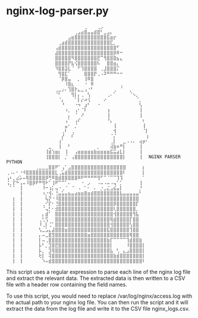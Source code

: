# nginx-log-parser.py

```
⠀⠀⠀⠀⠀⠀⠀⠀⠀⠀⠀⠀⠀⠀⠀⠀⠀⠀⠀⠀⠀⠀⠀⠀⢀⠀⠀⠀⢀⡠⠀⠀⠀⠀⠀⠀⠀⠀⠀⠀⠀⠀⠀⠀
⠀⠀⠀⠀⠀⠀⠀⠀⠀⠀⠀⠀⠀⠀⠀⠀⠀⠀⠀⠀⠀⢀⣠⣴⣿⣤⣤⣾⣿⠃⣀⣠⡄⠀⠀⠀⠀⠀⠀⠀⠀⠀⠀⠀
⠀⠀⠀⠀⠀⠀⠀⠀⠀⠀⠀⠀⠀⠀⠀⠀⠀⠀⠀⣠⣶⣿⣿⣿⣿⣿⣿⣿⣿⣿⣿⣯⣶⡖⠀⠀⠀⠀⠀⠀⠀⠀⠀⠀
⠀⠀⠀⠀⠀⠀⠀⠀⠀⠀⠀⠀⠀⠀⠀⠀⢀⣴⣾⣿⣿⣿⣿⣿⣿⣿⣿⣿⣿⣿⣿⣿⣏⡀⠀⠀⠀⠀⠀⠀⠀⠀⠀⠀
⠀⠀⠀⠀⠀⠀⠀⠀⠀⠀⠀⠀⠀⠀⠀⢠⣾⣿⣿⣿⣿⣿⣿⣿⣿⣿⣿⣿⣿⣿⣿⣿⣿⣿⠋⠀⠀⠀⠀⠀⠀⠀⠀⠀
⠀⠀⠀⠀⠀⠀⠀⠀⠀⠀⠀⠀⠀⠀⠀⣼⣿⣿⣿⣿⣿⣿⣿⣿⣿⣿⣿⣿⣿⣿⣿⣿⣿⡿⠿⠒⠀⠀⠀⠀⠀⠀⠀⠀
⠀⠀⠀⠀⠀⠀⠀⠀⠀⠀⠀⠀⠀⠀⠀⣿⣿⣿⣿⣿⠻⣿⣿⣿⣿⣿⣿⣿⣟⠉⢻⣿⣿⣿⣦⣄⠀⠀⠀⠀⠀⠀⠀⠀
⠀⠀⠀⠀⠀⠀⠀⠀⠀⠀⠀⠀⠀⠀⠀⣿⣿⣿⣿⡟⣧⢪⣿⣿⣿⣿⣿⣿⠧⠀⠀⣿⣿⣶⡄⠀⠀⠀⠀⠀⠀⠀⠀⠀
⠀⠀⠀⠀⠀⠀⠀⠀⠀⠀⠀⠀⠀⠀⠀⠹⣿⣿⣽⣇⠈⠀⠋⢹⣿⣿⣿⣿⠀⢀⣸⣿⣿⣿⡍⠀⠀⠀⠀⠀⠀⠀⠀⠀
⠀⠀⠀⠀⠀⠀⠀⠀⠀⠀⠀⠀⠀⠀⠀⠀⢻⣿⣏⠁⠀⠀⠀⠀⣿⣿⣿⡟⢀⠠⠽⠛⠛⠛⠒⠒⠀⠀⠀⠀⠀⠀⠀⠀
⠀⠀⠀⠀⠀⠀⠀⠀⠀⠀⠀⠀⠀⠀⠀⠀⠈⡿⣿⣤⠀⠀⡀⠀⢸⠿⣿⠀⠀⠀⠀⠀⠀⠀⠀⠀⠀⠀⠀⠀⠀⠀⠀⠀
⠀⠀⠀⠀⠀⠀⠀⠀⠀⠀⠀⠀⠀⠀⠀⠀⠀⠀⠸⣿⣆⠀⠀⠀⠐⠀⠿⠀⠀⠀⠀⠀⠀⠀⠀⢀⠀⠀⠀⠀⠀⠀⠀⠀
⠀⠀⠀⠀⠀⠀⠀⠀⠀⠀⠀⠀⠀⠀⠀⢀⣀⡠⠄⢹⣿⡗⣄⣀⢠⠐⠃⠀⠀⠀⠀⠀⠀⢀⠀⠈⠀⠀⡀⠀⠀⠀⠀⠀
⠀⠀⠀⠀⠀⠀⠀⠀⠀⠀⠀⠀⠀⠀⠀⠈⠃⠀⠀⠀⢻⡇⡄⢀⠀⢣⠀⠀⠀⠀⠀⢀⠄⠁⠀⠀⠀⠀⠈⠢⡀⠀⠀⠀
⠀⠀⠀⠀⠀⠀⠀⠀⠀⠀⠀⠀⠀⠀⠀⠀⠈⡄⠀⠀⠀⠁⡇⡔⠴⢪⠀⠀⠀⠀⠔⠀⠀⠀⠀⠀⠀⠀⠀⠀⠈⡀⠀⠀
⠀⠀⠀⠀⠀⠀⠀⠀⠀⠀⠀⠀⠀⠀⠀⠀⠀⠘⠀⠀⠀⠐⠲⠀⣰⠃⠀⠀⠐⠀⠀⠀⠀⠀⠀⠀⠀⠀⠀⠀⠀⢣⠀⠀
⠀⠀⠀⠀⠀⠀⠀⠀⠀⠀⠀⠀⠀⠀⠀⠀⠀⠀⠰⡀⠀⢠⠂⠈⠇⠀⠀⠀⠀⠀⠀⢰⠀⠀⠀⠀⠀⠀⠀⠀⠀⢸⠀⠀
⠀⠀⠀⠀⠀⠀⠀⠀⠀⠀⠀⠀⠀⠀⠀⠀⠀⠀⠀⡄⠀⠈⠀⠜⠀⠀⠀⠀⠀⠀⠀⢸⠀⠀⠀⠀⠀⠀⠀⠀⠀⢸⠀⠀
⠀⠀⠀⠀⠀⠀⠀⠀⠀⠀⠀⠀⠀⠀⠀⠀⠀⠀⢠⠁⠀⢠⠎⠀⠀⠀⠀⠀⠀⠀⠀⠘⡄⠀⠀⠀⠀⠀⠀⠀⠀⠀⠆⠀
⠀⠀⠀⠀⠀⠀⠀⠀⠀⠀⠀⠀⠀⠀⠀⠀⠀⠀⣤⠂⠀⡈⠀⠀⠀⠀⠀⠀⠀⠀⠀⠀⠀⢸⠀⠀⠀⠀⠀⠀⠀⠀⢸⠀
⠀⠀⠀⠀⠀⠀⠀⠀⠀⠀⠀⠀⠀⠀⠀⠀⠀⢀⠇⠀⢀⠀⠀⠀⠀⠀⠀⠀⠀⠀⠀⠀⠀⢺⠀⠀⠀⠀⠀⠀⠀⠀⠈⡇
⠀⠀⠀⠀⠀⠀⠀⠀⠀⠀⠀⠀⠀⠀⠀⠀⠀⡜⠀⠀⠎⠀⠀⠀⠀⠀⠀⠀⠀⠀⠀⠀⠈⡌⠀⠀⠀⠀⠀⠀⠀⠀⠀⢰
⠀⠀⠀⠀⠀⠀⠀⠀⠀⠀⠀⠀⠀⠀⠀⠀⢰⠁⠀⠀⠀⠀⠀⠀⠀⠀⠀⠀⠀⠀⠀⠀⢀⡇⠀⠀⣀⠠⠠⠄⠀⢴⡶⠂
⠀⠀⠀⠀⠀⠀⠀⠀⠀⠀⠀⠀⠀⣀⠀⠀⢸⠀⠀⠃⠀⠀⠀⠀⠀⠀⠀⠀⡀⠀⠀⠀⢼⣷⠶⠛⡇⠀⠀⠀⠀⢸⠀⠀
⠀⠀⠀⠀⠀⠀⠀⠀⠀⠀⠀⠀⢸⣾⢱⣶⡆⠀⢸⠀⠀⢠⣶⣶⣶⣶⣶⣷⣶⣶⣶⣶⣯⣭⣴⣇⡇⠀⠀⠀⠀⢸⠀⠀
⠀⠀⠀⠀⠀⠀⠀⠀⠀⠀⠀⠀⢸⣿⣿⣿⡇⠀⡈⠀⢠⣿⣿⣿⣿⣿⣿⣿⣿⣿⣿⣿⣿⣿⣿⣿⡇⠀⠀⠀⠀⢸⠀⠀NGINX PARSER PYTHON
⠀⠀⠀⠀⠀⠀⠀⠀⠀⢀⣀⣀⣀⣿⣿⠟⠁⢠⠁⣠⣿⣿⣿⣿⣿⣿⣿⣿⣿⣿⣿⣿⣿⣿⣿⣿⣿⠀⠀⠀⠀⠀⡆⠀
⢀⠠⠄⠂⠐⠺⣿⣿⣿⣿⣿⣿⣿⣿⣿⣇⢀⣥⣾⣿⣿⣿⣿⣿⣿⣿⣿⣿⣿⣿⣿⣿⣿⣿⣿⣿⠇⠀⠀⠀⠀⠀⡇⠀
⢠⠆⡀⣔⡥⠤⢿⣿⣿⣿⣿⣿⡿⢛⠿⣿⣾⣿⣿⣿⣿⣿⠿⠟⠛⠛⠛⠛⢻⠋⠉⠈⠉⠉⢹⢹⠀⠀⠀⠀⠀⠀⠁⠀
⢨⡀⡏⠓⢠⠤⠸⣿⡿⠟⠛⢻⠗⠁⢸⠟⠉⠉⠁⠄⠀⠀⠀⠐⠀⡠⠀⠀⠠⠤⠠⠤⠠⢤⠁⡁⠀⠀⠀⠀⠀⢸⠀⠀
⠀⠁⠁⠀⢸⠀⠀⠀⠀⠀⠀⠸⠒⢰⡅⢤⠐⢀⠈⠀⠈⠀⠠⠀⠁⠂⠀⠄⠀⡐⣀⣌⣠⣮⣤⡇⠀⠀⠀⠀⠀⡘⠀⠀
⠀⠀⠀⠀⢸⠀⠀⠀⠀⠀⠀⠰⡐⢺⠄⢘⣤⣥⣤⣦⣤⣴⣶⣶⣿⣶⣾⣿⣿⣿⣿⣿⣿⣿⣿⣧⣤⣤⣤⣤⣤⠃⠀⠀
⠀⠀⡆⠀⢸⠀⠀⠀⠀⠀⠀⠀⢧⡝⠐⠸⣿⣿⣿⣿⣿⣿⣿⣿⣿⣿⣿⣿⣿⣿⣿⣿⣿⣿⣿⣿⣿⣿⣿⣿⣿⠀⠀⠀
⠀⠀⡇⠀⢸⠀⠀⠀⠀⠀⠀⢀⠊⡏⠂⢘⣿⣿⣿⣿⣿⣿⣿⣿⣿⣿⣿⣿⣿⣿⣿⣿⣿⡿⣿⣿⣿⣿⣿⣿⡏⠀⠀⠀
⠀⠀⡇⠀⢸⠀⠀⠀⠀⠀⠀⠈⢤⡃⠂⣺⣿⣿⣿⣿⣿⣿⣿⣿⣿⣿⣿⣿⣿⣿⣿⣿⣿⢇⣿⣿⣿⣿⣿⣿⡀⠀⠀⠀
⠀⠀⡇⠀⢸⠀⠀⠀⠀⠀⠀⡄⣾⠁⠀⣿⣿⣿⣿⣿⣿⣿⣿⣿⣿⣿⣿⣿⣿⣿⣿⣿⣿⢺⣿⣿⣿⣿⣿⢻⣧⠀⠀⠀
⠀⠀⡇⠀⢸⠀⠀⠀⠀⠀⢀⢃⢫⠀⠀⣿⣿⣿⣿⣿⣿⣿⣿⣿⣿⣿⣿⣿⣿⣿⣿⣿⢿⣾⣿⣿⣿⣿⡏⣿⣿⠀⠀⠀
⠀⠀⡇⠀⢸⠀⠀⠀⠀⠀⠸⢀⡇⢈⠁⣿⣿⣿⣿⣿⣿⣿⣿⣿⣿⣿⣿⣿⣿⣿⣿⣿⢺⣿⣿⣿⣿⣿⢣⣿⣿⠀⠀⠀
⠀⠀⡇⠀⢸⠀⠀⠀⠀⠀⢣⣀⣡⣄⣼⣿⣿⣿⣶⣿⣿⣿⣿⣿⣿⣿⣿⣿⣿⣿⣿⣯⣿⣿⣿⣿⣿⣿⢹⣿⣿⠀⠀⠀
⠀⠀⡇⠀⢸⠀⠀⠀⠀⠀⡄⠤⣀⣿⣻⣿⣿⣿⣿⣿⣿⣿⣿⣿⣿⣶⣿⣿⣿⣿⣿⣿⣿⣿⣿⣿⣿⣿⢿⣿⣿⠀⠀⠀
⠀⠀⡇⠀⢸⠀⠀⠀⠀⠀⡇⠤⢀⣿⣿⣿⣿⣿⣿⣿⣿⣿⣿⣿⣿⣿⣿⣿⣿⣿⣿⣷⡏⠉⠉⠉⠉⢹⣾⣿⣿⣷⠀⠀
⠀⠀⡇⠀⢸⠀⠀⠀⠀⠀⡧⠃⡀⣹⣿⣟⣿⣿⣿⣿⣿⣿⣿⣿⣿⣿⣿⣿⣿⣿⣿⣿⡇⠀⠀⠀⠀⠸⣿⣿⣿⣿⡇⠀
⠀⠀⡇⠀⢸⠀⠀⠀⠀⠀⡧⡀⠀⣹⢿⣿⣿⣿⣿⣿⣿⣿⣿⣿⣿⣿⣿⣿⣿⣿⣿⣿⣧⠀⢃⠀⣄⣠⣿⣿⣿⣿⡇⠀
⠀⠀⡇⠀⢸⠀⠀⠀⠀⠀⢗⡇⠀⢽⣿⣿⣿⣿⣿⣿⣿⣿⣿⣿⣿⣿⣿⣿⣿⣿⣿⣿⣿⣷⣾⣿⣿⣿⣿⣿⣿⣿⡇⠀
⠀⠀⡇⠀⢸⠀⠀⠀⠀⠀⠀⠱⠤⣾⣿⣿⣿⣿⣿⣿⣿⣿⣿⣿⣿⣿⣿⣿⣿⣿⣿⣿⣿⣿⣿⣿⣿⣿⣿⣿⣿⣿⠇⠀
```

This script uses a regular expression to parse each line of the nginx log file and extract the relevant data. The extracted data is then written to a CSV file with a header row containing the field names.

To use this script, you would need to replace /var/log/nginx/access.log with the actual path to your nginx log file. You can then run the script and it will extract the data from the log file and write it to the CSV file nginx_logs.csv.

